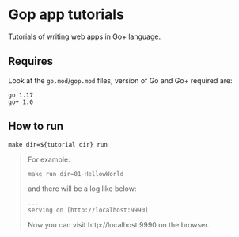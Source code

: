 # Gop app tutorials 
Tutorials of writing web apps in Go+ language.

## Requires
Look at the `go.mod`/`gop.mod` files, version of Go and Go+ required are:

```
go 1.17
go+ 1.0
```

## How to run

```shell
make dir=${tutorial dir} run
```

> For example:
>
> ```shell
> make run dir=01-HellowWorld
> ```
> and there will be a log like below:
> ```
> ...
> serving on [http://localhost:9990]
> ```
>
> Now you can visit http://localhost:9990 on the browser.